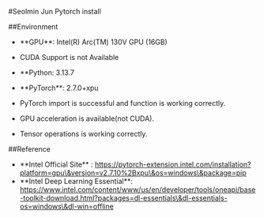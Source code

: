 \#Seolmin Jun Pytorch install



\##Environment

* \*\*GPU\*\*: Intel(R) Arc(TM) 130V GPU (16GB)
* CUDA Support is not Available



* \*\*Python: 3.13.7
* \*\*PyTorch\*\*: 2.7.0+xpu



* PyTorch import is successful and function is working correctly.
* GPU acceleration is available(not CUDA).
* Tensor operations is working correctly.



\##Reference

* \*\*Intel Official Site\*\* : https://pytorch-extension.intel.com/installation?platform=gpu\&version=v2.7.10%2Bxpu\&os=windows\&package=pip
* \*\*Intel Deep Learning Essential\*\*: https://www.intel.com/content/www/us/en/developer/tools/oneapi/base-toolkit-download.html?packages=dl-essentials\&dl-essentials-os=windows\&dl-win=offline
